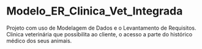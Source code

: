 # Modelo_ER_Clinica_Vet_Integrada
Projeto com uso de Modelagem de Dados e o Levantamento de Requisitos. Clinica veterinária que possibilita ao cliente, o acesso a parte do histórico médico dos seus animais.
